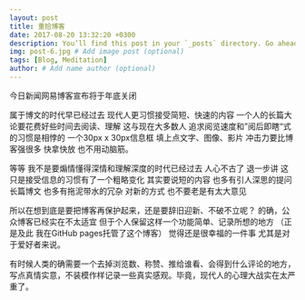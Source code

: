 ```yaml
---
layout: post
title: 重拾博客
date: 2017-08-20 13:32:20 +0300
description: You’ll find this post in your `_posts` directory. Go ahead and edit it and re-build the site to see your changes. # Add post description (optional)
img: post-6.jpg # Add image post (optional)
tags: [Blog, Meditation]
author: # Add name author (optional)
---
```

今日新闻网易博客宣布将于年底关闭



属于博文的时代早已经过去  现代人更习惯接受简短、快速的内容 一个人的长篇大论要花费好些时间去阅读、理解 这与现在大多数人 追求阅览速度和”阅后即瞎“式的习惯是相悖的  一个30px x 30px信息框  填上点文字、图像、影片  冲击力要比博客强很多  快拿快放 也不用动脑筋。



等等 我不是要煽情懂得深情和理解深度的时代已经过去 人心不古了 退一步讲 这只是接受信息的习惯有了一个粗略变化 其实要说短的内容 也多有引人深思的提问 长篇博文 也多有拖泥带水的冗杂 对新的方式 也不要老是有太大意见 



所以在想到底是要把博客再保护起来，还是要辞旧迎新、不破不立呢？ 的确，公众博客已经实在不太适宜 但于个人保留这样一个功能简单、记录所想的地方 （正是及此 我在GitHub pages托管了这个博客） 觉得还是很幸福的一件事 尤其是对于爱好者来说。



有时候人类的确需要一个去掉浏览数、称赞、推给谁看、会得到什么评论的地方，写点真情实意，不装模作样记录一些真实感观。毕竟，现代人的心理大战实在太严重了。